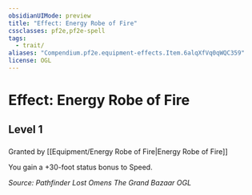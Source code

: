 ```yaml
---
obsidianUIMode: preview
title: "Effect: Energy Robe of Fire"
cssclasses: pf2e,pf2e-spell
tags:
  - trait/
aliases: "Compendium.pf2e.equipment-effects.Item.6alqXfVq0qWQC359"
license: OGL
---
```

# Effect: Energy Robe of Fire
## Level 1
### 






Granted by [[Equipment/Energy Robe of Fire|Energy Robe of Fire]]

You gain a +30-foot status bonus to Speed.

*Source: Pathfinder Lost Omens The Grand Bazaar*
*OGL*